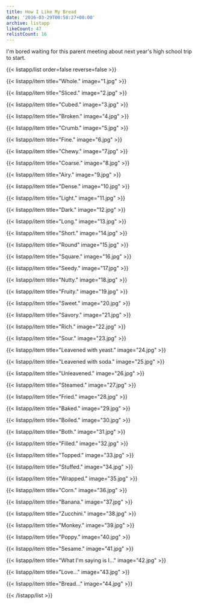 ```yaml
---
title: How I Like My Bread
date: '2016-03-29T00:58:27+00:00'
archive: listapp
likeCount: 47
relistCount: 16
---
```


I'm bored waiting for this parent meeting about next year's high school trip to start.

<!--more-->

{{< listapp/list order=false reverse=false >}}

   {{< listapp/item title="Whole."
      image="1.jpg" >}}

   {{< listapp/item title="Sliced."
      image="2.jpg" >}}

   {{< listapp/item title="Cubed."
      image="3.jpg" >}}

   {{< listapp/item title="Broken."
      image="4.jpg" >}}

   {{< listapp/item title="Crumb."
      image="5.jpg" >}}

   {{< listapp/item title="Fine."
      image="6.jpg" >}}

   {{< listapp/item title="Chewy."
      image="7.jpg" >}}

   {{< listapp/item title="Coarse."
      image="8.jpg" >}}

   {{< listapp/item title="Airy."
      image="9.jpg" >}}

   {{< listapp/item title="Dense."
      image="10.jpg" >}}

   {{< listapp/item title="Light."
      image="11.jpg" >}}

   {{< listapp/item title="Dark."
      image="12.jpg" >}}

   {{< listapp/item title="Long."
      image="13.jpg" >}}

   {{< listapp/item title="Short."
      image="14.jpg" >}}

   {{< listapp/item title="Round"
      image="15.jpg" >}}

   {{< listapp/item title="Square."
      image="16.jpg" >}}

   {{< listapp/item title="Seedy."
      image="17.jpg" >}}

   {{< listapp/item title="Nutty."
      image="18.jpg" >}}

   {{< listapp/item title="Fruity."
      image="19.jpg" >}}

   {{< listapp/item title="Sweet."
      image="20.jpg" >}}

   {{< listapp/item title="Savory."
      image="21.jpg" >}}

   {{< listapp/item title="Rich."
      image="22.jpg" >}}

   {{< listapp/item title="Sour."
      image="23.jpg" >}}

   {{< listapp/item title="Leavened with yeast."
      image="24.jpg" >}}

   {{< listapp/item title="Leavened with soda."
      image="25.jpg" >}}

   {{< listapp/item title="Unleavened."
      image="26.jpg" >}}

   {{< listapp/item title="Steamed."
      image="27.jpg" >}}

   {{< listapp/item title="Fried."
      image="28.jpg" >}}

   {{< listapp/item title="Baked."
      image="29.jpg" >}}

   {{< listapp/item title="Boiled."
      image="30.jpg" >}}

   {{< listapp/item title="Both."
      image="31.jpg" >}}

   {{< listapp/item title="Filled."
      image="32.jpg" >}}

   {{< listapp/item title="Topped."
      image="33.jpg" >}}

   {{< listapp/item title="Stuffed."
      image="34.jpg" >}}

   {{< listapp/item title="Wrapped."
      image="35.jpg" >}}

   {{< listapp/item title="Corn."
      image="36.jpg" >}}

   {{< listapp/item title="Banana."
      image="37.jpg" >}}

   {{< listapp/item title="Zucchini."
      image="38.jpg" >}}

   {{< listapp/item title="Monkey."
      image="39.jpg" >}}

   {{< listapp/item title="Poppy."
      image="40.jpg" >}}

   {{< listapp/item title="Sesame."
      image="41.jpg" >}}

   {{< listapp/item title="What I'm saying is I..."
      image="42.jpg" >}}

   {{< listapp/item title="Love..."
      image="43.jpg" >}}

   {{< listapp/item title="Bread..."
      image="44.jpg" >}}

{{< /listapp/list >}}
